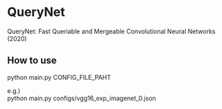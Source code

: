 # QueryNet
QueryNet: Fast Queriable and Mergeable Convolutional Neural Networks (2020)


## How to use
python main.py CONFIG_FILE_PAHT 

e.g.)  
python main.py configs/vgg16_exp_imagenet_0.json
